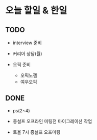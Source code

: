 # 오늘 할일 & 한일

## TODO

- interview 준비

- 커리어 상담(월)

- 오픽 준비

  - 오픽노잼
  - 여우오픽

## DONE

- ps(2~4)

- 종설프 오프라인 미팅전 마이그레이션 작업

- 토욜 7시 종설프 오프미팅
